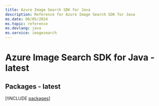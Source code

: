 ```yaml
---
title: Azure Image Search SDK for Java
description: Reference for Azure Image Search SDK for Java
ms.date: 08/05/2024
ms.topic: reference
ms.devlang: java
ms.service: imagesearch
---
```

# Azure Image Search SDK for Java - latest
## Packages - latest
[!INCLUDE [packages](image-search-index.md)]